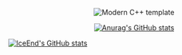 <div id="title" align=center>

![Modern C++ template][github-sub-title:img]

[![Anurag's GitHub stats](https://github-readme-stats.vercel.app/api?username=miwumiwumilumilelu&show_icons=true&theme=tokyonight)](https://b23.tv/iEJTnPp)

</div>

[![IceEnd's GitHub stats](https://github-immortality.vercel.app/api?username=manbin)](https://github.com/miwumiwumilumilelu)

[github-sub-title:img]: https://readme-typing-svg.herokuapp.com?font=Segoe+Script&center=true&lines=manbin.
